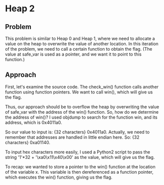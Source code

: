 # Heap 2

## Problem

This problem is similar to Heap 0 and Heap 1, where we need to allocate a value on the heap to overwrite the value of another location. In this iteration of the problem, we need to call a certain function to obtain the flag. (The value at safe_var is used as a pointer, and we want it to point to this function.)

## Approach

First, let's examine the source code. The check_win() function calls another function using function pointers. We want to call win(), which will give us the flag.

Thus, our approach should be to overflow the heap by overwriting the value of safe_var with the address of the win() function. So, how do we determine the address of win()? I used objdump to search for the function win, and its address, which is 0x4011a0.

So our value to input is: {32 characters} 0x4011a0. Actually, we need to remember that addresses are handled in little endian here. So: {32 characters} 0xa01140.

To input hex characters more easily, I used a Python2 script to pass the string '1'*32 + '\xa0\x11\x40\x00' as the value, which will give us the flag.

To recap: we wanted to store a pointer to the win() function at the location of the variable x. This variable is then dereferenced as a function pointer, which executes the win() function, giving us the flag. 
